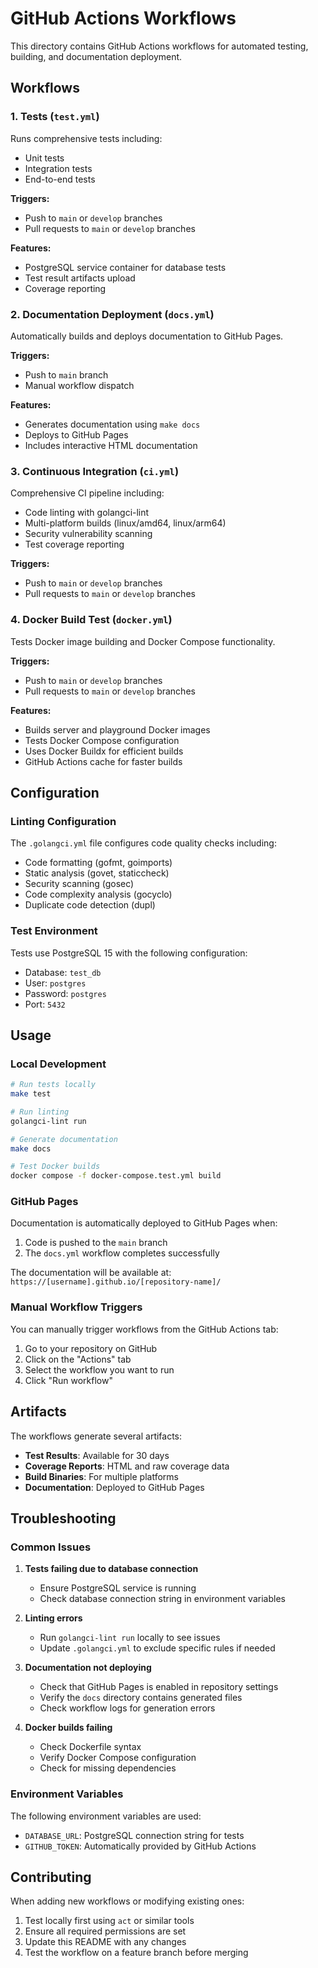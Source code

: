 # GitHub Actions Workflows

This directory contains GitHub Actions workflows for automated testing, building, and documentation deployment.

## Workflows

### 1. Tests (`test.yml`)
Runs comprehensive tests including:
- Unit tests
- Integration tests  
- End-to-end tests

**Triggers:**
- Push to `main` or `develop` branches
- Pull requests to `main` or `develop` branches

**Features:**
- PostgreSQL service container for database tests
- Test result artifacts upload
- Coverage reporting

### 2. Documentation Deployment (`docs.yml`)
Automatically builds and deploys documentation to GitHub Pages.

**Triggers:**
- Push to `main` branch
- Manual workflow dispatch

**Features:**
- Generates documentation using `make docs`
- Deploys to GitHub Pages
- Includes interactive HTML documentation

### 3. Continuous Integration (`ci.yml`)
Comprehensive CI pipeline including:
- Code linting with golangci-lint
- Multi-platform builds (linux/amd64, linux/arm64)
- Security vulnerability scanning
- Test coverage reporting

**Triggers:**
- Push to `main` or `develop` branches
- Pull requests to `main` or `develop` branches

### 4. Docker Build Test (`docker.yml`)
Tests Docker image building and Docker Compose functionality.

**Triggers:**
- Push to `main` or `develop` branches
- Pull requests to `main` or `develop` branches

**Features:**
- Builds server and playground Docker images
- Tests Docker Compose configuration
- Uses Docker Buildx for efficient builds
- GitHub Actions cache for faster builds

## Configuration

### Linting Configuration
The `.golangci.yml` file configures code quality checks including:
- Code formatting (gofmt, goimports)
- Static analysis (govet, staticcheck)
- Security scanning (gosec)
- Code complexity analysis (gocyclo)
- Duplicate code detection (dupl)

### Test Environment
Tests use PostgreSQL 15 with the following configuration:
- Database: `test_db`
- User: `postgres`
- Password: `postgres`
- Port: `5432`

## Usage

### Local Development
```bash
# Run tests locally
make test

# Run linting
golangci-lint run

# Generate documentation
make docs

# Test Docker builds
docker compose -f docker-compose.test.yml build
```

### GitHub Pages
Documentation is automatically deployed to GitHub Pages when:
1. Code is pushed to the `main` branch
2. The `docs.yml` workflow completes successfully

The documentation will be available at: `https://[username].github.io/[repository-name]/`

### Manual Workflow Triggers
You can manually trigger workflows from the GitHub Actions tab:
1. Go to your repository on GitHub
2. Click on the "Actions" tab
3. Select the workflow you want to run
4. Click "Run workflow"

## Artifacts

The workflows generate several artifacts:
- **Test Results**: Available for 30 days
- **Coverage Reports**: HTML and raw coverage data
- **Build Binaries**: For multiple platforms
- **Documentation**: Deployed to GitHub Pages

## Troubleshooting

### Common Issues

1. **Tests failing due to database connection**
   - Ensure PostgreSQL service is running
   - Check database connection string in environment variables

2. **Linting errors**
   - Run `golangci-lint run` locally to see issues
   - Update `.golangci.yml` to exclude specific rules if needed

3. **Documentation not deploying**
   - Check that GitHub Pages is enabled in repository settings
   - Verify the `docs` directory contains generated files
   - Check workflow logs for generation errors

4. **Docker builds failing**
   - Check Dockerfile syntax
   - Verify Docker Compose configuration
   - Check for missing dependencies

### Environment Variables
The following environment variables are used:
- `DATABASE_URL`: PostgreSQL connection string for tests
- `GITHUB_TOKEN`: Automatically provided by GitHub Actions

## Contributing

When adding new workflows or modifying existing ones:
1. Test locally first using `act` or similar tools
2. Ensure all required permissions are set
3. Update this README with any changes
4. Test the workflow on a feature branch before merging 